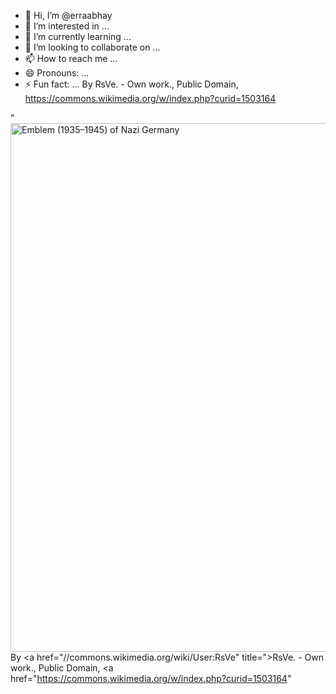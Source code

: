 - 👋 Hi, I’m @erraabhay
- 👀 I’m interested in ...
- 🌱 I’m currently learning ...
- 💞️ I’m looking to collaborate on ...
- 📫 How to reach me ...
- 😄 Pronouns: ...
- ⚡ Fun fact: ...
  By RsVe. - Own work., Public Domain, https://commons.wikimedia.org/w/index.php?curid=1503164

<!---
erraabhay/erraabhay is a ✨ special ✨ repository because its `README.md` (this file) appears on your GitHub profile.
You can click the Preview link to take a look at your changes.
--->
"<img src="https://upload.wikimedia.org/wikipedia/commons/4/40/Reichsadler_Deutsches_Reich_%281935%E2%80%931945%29.svg" alt="Emblem (1935–1945) of Nazi Germany" height="846" width="1297"></a><br>By <a href="//commons.wikimedia.org/wiki/User:RsVe" title=">RsVe</a>. - <span class="int-own-work" lang="en">Own work</span>., Public Domain, <a href="https://commons.wikimedia.org/w/index.php?curid=1503164"

